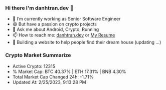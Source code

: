 ### Hi there I'm danhtran.dev 👋

- 🔭 I’m currently working as Senior Software Engineer
- 😄 But have a passion on crypto projects
- 💬 Ask me about Android, Crypto, Running 
- 📫 How to reach me: <a href="https://danhtran.dev" target="_blank">danhtran.dev</a> or <a href="Dan-Resume.pdf" target="_blank">My Resume</a>
- 🌱 Building a website to help people find their dream house (updating ...)

### Crypto Market Summarize
- Active Crypto: 12315
- % Market Cap: BTC 40.37% | ETH 17.31% | BNB 4.30%
- Total Market Cap Changed 24h: -1.71%
- Updated At: 2/25/2023, 9:13:28 PM
